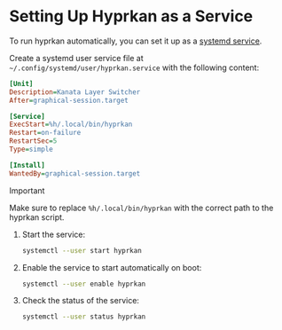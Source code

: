 # Setting Up Hyprkan as a Service

To run hyprkan automatically, you can set it up as a [systemd service](https://en.wikipedia.org/wiki/Systemd).

Create a systemd user service file at `~/.config/systemd/user/hyprkan.service` with the following content:

```ini
[Unit]
Description=Kanata Layer Switcher
After=graphical-session.target

[Service]
ExecStart=%h/.local/bin/hyprkan
Restart=on-failure
RestartSec=5
Type=simple

[Install]
WantedBy=graphical-session.target
```

> [!IMPORTANT]
> Make sure to replace `%h/.local/bin/hyprkan` with the correct path to the hyprkan script.

1. Start the service:

   ```bash
   systemctl --user start hyprkan
   ```

2. Enable the service to start automatically on boot:

   ```bash
   systemctl --user enable hyprkan
   ```

3. Check the status of the service:
   ```bash
   systemctl --user status hyprkan
   ```
